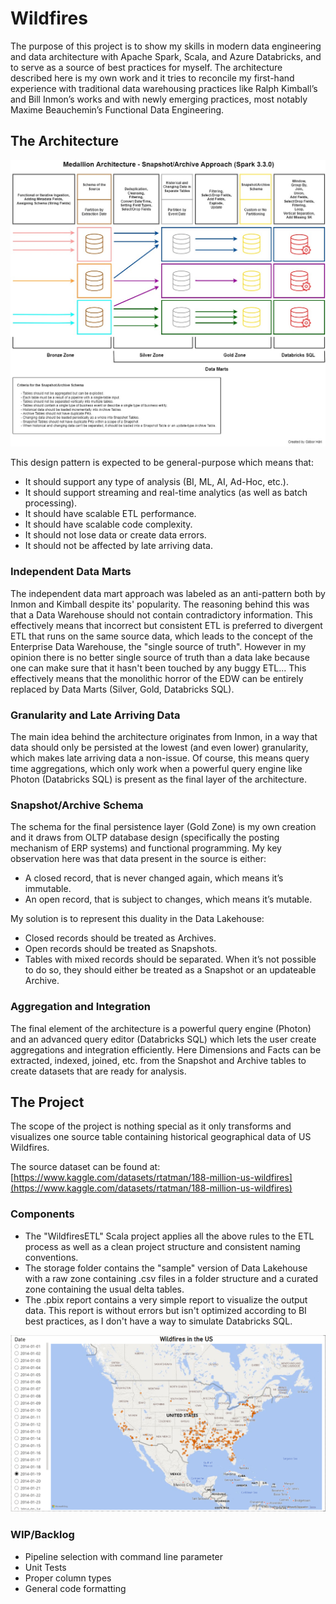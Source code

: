 # Wildfires

The purpose of this project is to show my skills in modern data engineering and data architecture with Apache Spark, Scala, and Azure Databricks, and to serve as a source of best practices for myself. The architecture described here is my own work and it tries to reconcile my first-hand experience with traditional data warehousing practices like Ralph Kimball’s and Bill Inmon’s works and with newly emerging practices, most notably Maxime Beauchemin’s Functional Data Engineering.
## The Architecture
![alt text](https://github.com/harigabor96/Wildfires/blob/main/resources/Architecture.jpg?raw=true)

This design pattern is expected to be general-purpose which means that:
- It should support any type of analysis (BI, ML, AI, Ad-Hoc, etc.).
- It should support streaming and real-time analytics (as well as batch processing).
- It should have scalable ETL performance.
- It should have scalable code complexity.
- It should not lose data or create data errors.
- It should not be affected by late arriving data.

### Independent Data Marts
The independent data mart approach was labeled as an anti-pattern both by Inmon and Kimball despite its' popularity. The reasoning behind this was that a Data Warehouse should not contain contradictory information. This effectively means that incorrect but consistent ETL is preferred to divergent ETL that runs on the same source data, which leads to the concept of the Enterprise Data Warehouse, the "single source of truth". However in my opinion there is no better single source of truth than a data lake because one can make sure that it hasn't been touched by any buggy ETL... This effectively means that the monolithic horror of the EDW can be entirely replaced by Data Marts (Silver, Gold, Databricks SQL).

### Granularity and Late Arriving Data
The main idea behind the architecture originates from Inmon, in a way that data should only be persisted at the lowest (and even lower) granularity, which makes late arriving data a non-issue. Of course, this means query time aggregations, which only work when a powerful query engine like Photon (Databricks SQL) is present as the final layer of the architecture.

### Snapshot/Archive Schema
The schema for the final persistence layer (Gold Zone) is my own creation and it draws from OLTP database design (specifically the posting mechanism of ERP systems) and functional programming. My key observation here was that data present in the source is either:
- A closed record, that is never changed again, which means it’s immutable.
-	An open record, that is subject to changes, which means it’s mutable.

My solution is to represent this duality in the Data Lakehouse:
-	Closed records should be treated as Archives.
-	Open records should be treated as Snapshots.
-	Tables with mixed records should be separated. When it’s not possible to do so, they should either be treated as a Snapshot or an updateable Archive.

### Aggregation and Integration
The final element of the architecture is a powerful query engine (Photon) and an advanced query editor (Databricks SQL) which lets the user create aggregations and integration efficiently. Here Dimensions and Facts can be extracted, indexed, joined, etc. from the Snapshot and Archive tables to create datasets that are ready for analysis.

## The Project
The scope of the project is nothing special as it only transforms and visualizes one source table containing historical geographical data of US Wildfires. 

The source dataset can be found at:
[https://www.kaggle.com/datasets/rtatman/188-million-us-wildfires](https://www.kaggle.com/datasets/rtatman/188-million-us-wildfires)

### Components
 - The "WildfiresETL" Scala project applies all the above rules to the ETL process as well as a clean project structure and consistent naming conventions. 
 - The storage folder contains the "sample" version of Data Lakehouse with a raw zone containing .csv files in a folder structure and a curated zone containing the usual delta tables.
 - The .pbix report contains a very simple report to visualize the output data. This report is without errors but isn't optimized according to BI best practices, as I don't have a way to simulate Databricks SQL.
 
![alt text](https://github.com/harigabor96/Wildfires/blob/main/resources/FireTimeTravel.PNG?raw=true)

### WIP/Backlog
 - Pipeline selection with command line parameter
 - Unit Tests
 - Proper column types
 - General code formatting
